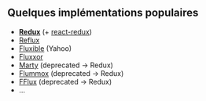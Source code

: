 ## Quelques implémentations populaires

* **[Redux](http://redux.js.org/)** (+ [react-redux](https://github.com/rackt/react-redux))
* [Reflux](https://github.com/reflux/refluxjs)
* [Fluxible](https://github.com/yahoo/fluxible) (Yahoo)
* [Fluxxor](https://github.com/BinaryMuse/fluxxor)
* [Marty](https://github.com/martyjs/marty) (deprecated → Redux)
* [Flummox](https://github.com/acdlite/flummox) (deprecated → Redux)
* [FFlux](https://github.com/Kureev/fflux) (deprecated → Redux)
* …
